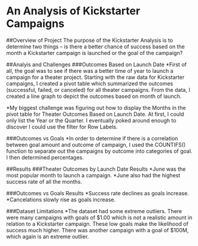 # An Analysis of Kickstarter Campaigns

##Overview of Project
The purpose of the Kickstarter Analysis is to determine two things – is there a better chance of success based on the month a Kickstarter campaign is launched or the goal of the campaign? 

##Analyis and Challenges
###Outcomes Based on Launch Date
*First of all, the goal was to see if there was a better time of year to launch a campaign for a theater project.  Starting with the raw data for Kickstarter campaigns, I created a pivot table which summarized the outcomes (successful, failed, or canceled) for all theater campaigns.  From the data, I created a line graph to depict the outcomes based on month of launch.

*My biggest challenge was figuring out how to display the Months in the pivot table for Theater Outcomes Based on Launch Date.  At first, I could only list the Year or the Quarter.  I eventually poked around enough to discover I could use the filter for Row Labels.


###Outcomes vs Goals
*In order to determine if there is a correlation between goal amount and outcome of campaign, I used the COUNTIFS() function to separate out the campaigns by outcome into categories of goal.  I then determined percentages.

##Results
###Theater Outcomes by Launch Date Results
*June was the most popular month to launch a campaign.
*June also had the highest success rate of all the months.

###Outcomes vs Goals Results
*Success rate declines as goals increase.
*Cancelations slowly rise as goals increase. 

###Dataset Limitations
*The dataset had some extreme outliers.  There were many campaigns with goals of $1.00 which is not a realistic amount in relation to a Kickstarter campaign.  These low goals make the likelihood of success much higher.  There was another campaign with a goal of $100M, which again is an extreme outlier.   
